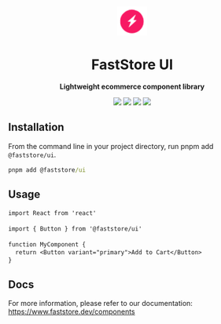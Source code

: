<p align="center">
  <a href="https://faststore.dev">
    <img alt="Faststore" src="./static/logo.png" width="60" />
  </a>
</p>
<h1 align="center">
  FastStore UI
</h1>
<p align="center">
  <strong>
    Lightweight ecommerce component library
  </strong>
</p>

<div style="display: flex; justify-content: center; width: 100%">
  <a href="https://www.npmjs.com/package/@faststore/ui" style="padding: 0px 2px 0px 0px">
    <img src="https://badge.fury.io/js/%40faststore%2Fui.svg" />
  </a>
  <a href="https://bundlephobia.com/package/@faststore/ui" style="padding: 0px 2px 0px 2px">
    <img src="https://badgen.net/bundlephobia/minzip/@faststore/ui" />
  </a>
  <a href="https://bundlephobia.com/package/@faststore/ui" style="padding: 0px 2px 0px 2px">
    <img src="https://badgen.net/bundlephobia/tree-shaking/@faststore/ui" />
  </a>
  <a href="https://bundlephobia.com/package/@faststore/ui" style="padding: 0px 0px 0px 2px">
    <img src="https://badgen.net/bundlephobia/dependency-count/@faststore/ui" />
  </a>
</div>

## Installation

From the command line in your project directory, run pnpm add `@faststore/ui`.

```cmd
pnpm add @faststore/ui
```

## Usage

```tsx
import React from 'react'

import { Button } from '@faststore/ui'

function MyComponent {
  return <Button variant="primary">Add to Cart</Button>
}
```

## Docs

For more information, please refer to our documentation: https://www.faststore.dev/components
